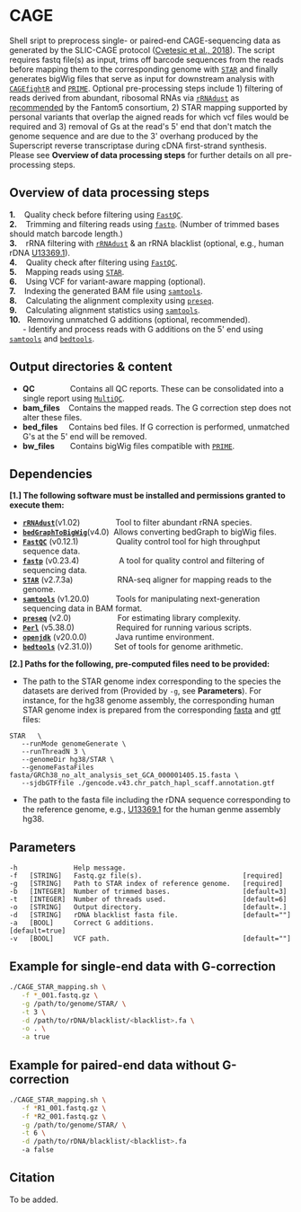# CAGE

Shell sript to preprocess single- or paired-end CAGE-sequencing data as generated by the SLIC-CAGE protocol ([Cvetesic et al., 2018](https://genome.cshlp.org/content/28/12/1943.long)). The script requires fastq file(s) as input, trims off barcode sequences from the reads before mapping them to the corresponding genome with [`STAR`](https://github.com/alexdobin/STAR) and finally generates bigWig files that serve as input for downstream analysis with [`CAGEfightR`](https://github.com/MalteThodberg/CAGEfightR) and [`PRIME`](https://github.com/anderssonlab/PRIME). Optional pre-processing steps include 1) filtering of reads derived from abundant, ribosomal RNAs via [`rRNAdust`](https://fantom.gsc.riken.jp/5/suppl/rRNAdust/) as [recommended](https://fantom.gsc.riken.jp/5/sstar/Protocols:rRNAdust) by the Fantom5 consortium, 2) STAR mapping supported by personal variants that overlap the aigned reads for which vcf files would be required and 3) removal of Gs at the read's 5' end that don't match the genome sequence and are due to the 3' overhang produced by the Superscript reverse transcriptase during cDNA first-strand synthesis. Please see **Overview of data processing steps** for further details on all pre-processing steps.

## Overview of data processing steps

**1.**&nbsp;&nbsp;&nbsp;&nbsp;Quality check before filtering using [`FastQC`](https://www.bioinformatics.babraham.ac.uk/projects/fastqc/). \
**2.**&nbsp;&nbsp;&nbsp;&nbsp;Trimming and filtering reads using [`fastp`](https://github.com/OpenGene/fastp). (Number of trimmed bases should match barcode length.) \
**3.**&nbsp;&nbsp;&nbsp;&nbsp;rRNA filtering with [`rRNAdust`](https://fantom.gsc.riken.jp/5/suppl/rRNAdust/) & an rRNA blacklist (optional, e.g., human rDNA [U13369.1](https://www.ncbi.nlm.nih.gov/nuccore/U13369.1)). \
**4.**&nbsp;&nbsp;&nbsp;&nbsp;Quality check after filtering using [`FastQC`](https://www.bioinformatics.babraham.ac.uk/projects/fastqc/). \
**5.**&nbsp;&nbsp;&nbsp;&nbsp;Mapping reads using [`STAR`](https://github.com/alexdobin/STAR). \
**6.**&nbsp;&nbsp;&nbsp;&nbsp;Using VCF for variant-aware mapping (optional). \
**7.**&nbsp;&nbsp;&nbsp;&nbsp;Indexing the generated BAM file using [`samtools`](http://www.htslib.org). \
**8.**&nbsp;&nbsp;&nbsp;&nbsp;Calculating the alignment complexity using [`preseq`](https://preseq.readthedocs.io/en/latest/). \
**9.**&nbsp;&nbsp;&nbsp;&nbsp;Calculating alignment statistics using [`samtools`](http://www.htslib.org). \
**10.**&nbsp;&nbsp;&nbsp;Removing unmatched G additions (optional, recommended). \
&nbsp;&nbsp;&nbsp;&nbsp;&nbsp;&nbsp;- Identify and process reads with G additions on the 5' end using [`samtools`](http://www.htslib.org) and [`bedtools`](https://bedtools.readthedocs.io/en/latest/).

## Output directories & content

- **QC**&nbsp;&nbsp;&nbsp;&nbsp;&nbsp;&nbsp;&nbsp;&nbsp;&nbsp;&nbsp;&nbsp;&nbsp;&nbsp;&nbsp;&nbsp;&nbsp;Contains all QC reports. These can be consolidated into a single report using [`MultiQC`](https://multiqc.info).
- **bam_files**&nbsp;&nbsp;&nbsp;&nbsp;Contains the mapped reads. The G correction step does not alter these files.
- **bed_files**&nbsp;&nbsp;&nbsp;&nbsp;&nbsp;Contains bed files. If G correction is performed, unmatched G's at the 5' end will be removed.
- **bw_files**&nbsp;&nbsp;&nbsp;&nbsp;&nbsp;&nbsp;&nbsp;Contains bigWig files compatible with [`PRIME`](https://github.com/anderssonlab/PRIME).

## Dependencies

**[1.] The following software must be installed and permissions granted to execute them:**
- **[`rRNAdust`](https://fantom.gsc.riken.jp/5/suppl/rRNAdust/)**(v1.02)&nbsp;&nbsp;&nbsp;&nbsp;&nbsp;&nbsp;&nbsp;&nbsp;&nbsp;&nbsp;&nbsp;&nbsp;&nbsp;&nbsp;&nbsp;&nbsp;Tool to filter abundant rRNA species.
- **[`bedGraphToBigWig`](https://www.encodeproject.org/software/bedgraphtobigwig/)**(v4.0)&nbsp;&nbsp;Allows converting bedGraph to bigWig files.
- **[`FastQC`](https://www.bioinformatics.babraham.ac.uk/projects/fastqc/)**&nbsp;(v0.12.1)&nbsp;&nbsp;&nbsp;&nbsp;&nbsp;&nbsp;&nbsp;&nbsp;&nbsp;&nbsp;&nbsp;&nbsp;&nbsp;&nbsp;&nbsp;&nbsp;&nbsp;Quality control tool for high throughput sequence data. 
- **[`fastp`](https://github.com/OpenGene/fastp)**&nbsp;(v0.23.4)&nbsp;&nbsp;&nbsp;&nbsp;&nbsp;&nbsp;&nbsp;&nbsp;&nbsp;&nbsp;&nbsp;&nbsp;&nbsp;&nbsp;&nbsp;&nbsp;&nbsp;&nbsp;A tool for quality control and filtering of sequencing data. 
- **[`STAR`](https://github.com/alexdobin/STAR)**&nbsp;(v2.7.3a)&nbsp;&nbsp;&nbsp;&nbsp;&nbsp;&nbsp;&nbsp;&nbsp;&nbsp;&nbsp;&nbsp;&nbsp;&nbsp;&nbsp;&nbsp;&nbsp;&nbsp;&nbsp;&nbsp;&nbsp;RNA-seq aligner for mapping reads to the genome. 
- **[`samtools`](http://www.htslib.org)**&nbsp;(v1.20.0)&nbsp;&nbsp;&nbsp;&nbsp;&nbsp;&nbsp;&nbsp;&nbsp;&nbsp;&nbsp;&nbsp;&nbsp;Tools for manipulating next-generation sequencing data in BAM format.
- **[`preseq`](https://preseq.readthedocs.io/en/latest/)**&nbsp;(v2.0)&nbsp;&nbsp;&nbsp;&nbsp;&nbsp;&nbsp;&nbsp;&nbsp;&nbsp;&nbsp;&nbsp;&nbsp;&nbsp;&nbsp;&nbsp;&nbsp;&nbsp;&nbsp;&nbsp;&nbsp;&nbsp;For estimating library complexity.
- **[`Perl`](https://www.perl.org/get.html)**&nbsp;(v5.38.0)&nbsp;&nbsp;&nbsp;&nbsp;&nbsp;&nbsp;&nbsp;&nbsp;&nbsp;&nbsp;&nbsp;&nbsp;&nbsp;&nbsp;&nbsp;&nbsp;&nbsp;&nbsp;&nbsp;Required for running various scripts. 
- **[`openjdk`](https://openjdk.org)**&nbsp;(v20.0.0)&nbsp;&nbsp;&nbsp;&nbsp;&nbsp;&nbsp;&nbsp;&nbsp;&nbsp;&nbsp;&nbsp;&nbsp;&nbsp;Java runtime environment.
- **[`bedtools`](https://bedtools.readthedocs.io/en/latest/)**&nbsp;(v2.31.0))&nbsp;&nbsp;&nbsp;&nbsp;&nbsp;&nbsp;&nbsp;&nbsp;&nbsp;&nbsp;Set of tools for genome arithmetic.

**[2.] Paths for the following, pre-computed files need to be provided:**
- The path to the STAR genome index corresponding to the species the datasets are derived from (Provided by `-g`, see **Parameters**). For instance, for the hg38 genome assembly, the corresponding human STAR genome index is prepared from the corresponding [fasta](https://www.encodeproject.org/files/GRCh38_no_alt_analysis_set_GCA_000001405.15/@@download/GRCh38_no_alt_analysis_set_GCA_000001405.15.fasta.gz) and [gtf](https://ftp.ebi.ac.uk/pub/databases/gencode/Gencode_human/release_43/gencode.v43.chr_patch_hapl_scaff.annotation.gtf.gz) files:
```
STAR   \
   --runMode genomeGenerate \
   --runThreadN 3 \
   --genomeDir hg38/STAR \
   --genomeFastaFiles fasta/GRCh38_no_alt_analysis_set_GCA_000001405.15.fasta \
   --sjdbGTFfile ./gencode.v43.chr_patch_hapl_scaff.annotation.gtf
```
- The path to the fasta file including the rDNA sequence corresponding to the reference genome, e.g., [U13369.1](https://www.ncbi.nlm.nih.gov/nuccore/U13369.1) for the human genme assembly hg38.

## Parameters
```
-h              Help message.
-f   [STRING]   Fastq.gz file(s).                         [required]
-g   [STRING]   Path to STAR index of reference genome.   [required]
-b   [INTEGER]  Number of trimmed bases.                  [default=3]
-t   [INTEGER]  Number of threads used.                   [default=6]
-o   [STRING]   Output directory.                         [default=.]
-d   [STRING]   rDNA blacklist fasta file.                [default=""]
-a   [BOOL]     Correct G additions.                      [default=true]
-v   [BOOL]     VCF path.                                 [default=""]
```

## Example for single-end data with G-correction
```bash
./CAGE_STAR_mapping.sh \
   -f *_001.fastq.gz \
   -g /path/to/genome/STAR/ \
   -t 3 \
   -d /path/to/rDNA/blacklist/<blacklist>.fa \
   -o . \
   -a true
```

## Example for paired-end data without G-correction
```bash
./CAGE_STAR_mapping.sh \
   -f *R1_001.fastq.gz \
   -f *R2_001.fastq.gz \
   -g /path/to/genome/STAR/ \
   -t 6 \
   -d /path/to/rDNA/blacklist/<blacklist>.fa
   -a false
```

## Citation

To be added.
